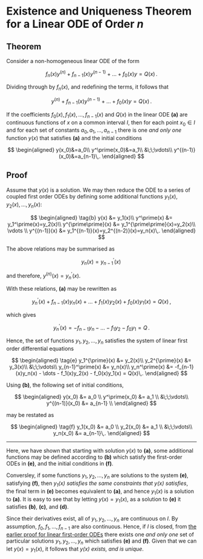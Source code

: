<!-- 65.3 p783 -->

# Existence and Uniqueness Theorem for a Linear ODE of Order $n$

## Theorem

Consider a non-homogeneous linear ODE of the form

$$
   f_n(x)y^{(n)} + f_{n-1}(x)y^{(n-1)} + \dots + f_0(x)y=Q(x)\,.
$$

Dividing through by $f_n(x)$, and redefining the terms, it follows that

$$
    \tag{a}
     y^{(n)} + f_{n-1}(x)y^{(n-1)} + \dots + f_0(x)y=Q(x)\,.
$$

If the coefficients $f_0(x),\,f_1(x),\,\dots,\,f_{n-1}(x)$ and $Q(x)$ in the linear ODE **(a)** are continuous functions of $x$ on a common interval $I$, then for each point $x_0\in I$ and for each set of constants $a_0,\,a_1,\,\dots,\,a_{n-1}$ there is one _and only one_ function $y(x)$ that satisfies **(a)** and the initial conditions

$$
\begin{aligned}
y(x_0)&=a_0\\
y^\prime(x_0)&=a_1\\
&\;\;\vdots\\
y^{(n-1)}(x_0)&=a_{n-1}\,.
\end{aligned}
$$

## Proof

Assume that $y(x)$ is a solution. We may then reduce the ODE to a series of coupled first order ODEs by defining some additional functions $y_1(x),\,y_2(x),\,\dots,\,y_n(x)$:

$$
\begin{aligned}
\tag{b}
y(x) &= y_1(x)\\
y^\prime(x) &= y_1^\prime(x)=y_2(x)\\
y^{\prime\prime}(x) &= y_1^{\prime\prime}(x)=y_2(x)\\
\vdots \\
y^{(n-1)}(x) &= y_1^{(n-1)}(x)=y_2^{(n-2)}(x)=y_n(x)\,.
\end{aligned}
$$

The above relations may be summarised as

$$
    \tag{c}
    y_n(x) = y_{n-1}^\prime(x)\,
$$

and therefore, $y^{(n)}(x) = y_n^\prime(x)$.
  
With these relations, **(a)** may be rewritten as

$$
\tag{d}
    y_n^\prime(x) + f_{n-1}(x)y_n(x) + \dots + f_1(x)y_2(x) + f_0(x)y_1(x) = Q(x)\,,
$$

which gives

$$
    y_n^\prime(x) = -f_{n-1}y_n - \dots - f_1y_2 - f_0y_1 = Q\,.
$$

Hence, the set of functions $y_1,\,y_2,\,\dots,\,y_n$ satisfies the system of linear first order differential equations

$$
\begin{aligned}
\tag{e}
y_1^{\prime}(x) &= y_2(x)\\
y_2^{\prime}(x) &= y_3(x)\\
&\;\;\vdots\\
y_{n-1}^\prime(x) &= y_n(x)\\
y_n^\prime(x) &= -f_{n-1}(x)y_n(x) - \dots - f_1(x)y_2(x) - f_0(x)y_1(x) = Q(x)\,.
\end{aligned}
$$

Using **(b)**, the following set of initial conditions,

$$
\begin{aligned}
    y(x_0) &= a_0 \\
    y^\prime(x_0) &= a_1 \\
&\;\;\vdots\\
    y^{(n-1)}(x_0) &= a_{n-1} \\
\end{aligned}
$$

may be restated as

$$
\begin{aligned}
\tag{f}
    y_1(x_0) &= a_0 \\
    y_2(x_0) &= a_1 \\
&\;\;\vdots\\
    y_n(x_0) &= a_{n-1}\,.
\end{aligned}
$$

---

Here, we have shown that starting with solution $y(x)$ to **(a)**, some additional functions may be defined according to **(b)** which satisfy the first-order ODEs in **(e)**, and the initial conditions in **(f)**.  
  
Conversley, if some functions $y_1,\,y_2,\,\dots,\,y_n$ are solutions to the system **(e)**, satisfying **(f)**, then _$y_1(x)$ satisfies the same constraints that $y(x)$ satisfies_, the final term in **(e)** becomes equivalent to **(a)**, and hence $y_1(x)$ is a solution to **(a)**. It is easy to see that by letting $y(x) = y_1(x)$, as a solution to **(e)** it satisfies **(b)**, **(c\)**, and **(d)**.
  
Since their derivatives exist, all of $y_1,\,y_2,\,\dots,\,y_n$ are continuous on $I$. By assumption, $f_0,\,f_1,\,\dots,\,f_{n-1}$ are also continuous. Hence, if $I$ is closed, from [the earlier proof for linear first-order ODEs](first-order-existence-theorem.md#Existence-and-Uniqueness-Theorem-for-%24n%24-Linear-First-Order-ODEs) there exists one _and only one_ set of particular solutions $y_1,\,y_2,\,\dots,\,y_n$ which satisfies **(e)** and **(f)**. Given that we can let $y(x)=y_1(x)$, it follows that _$y(x)$ exists, and is unique_.
